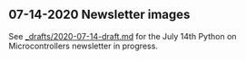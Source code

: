 ## 07-14-2020 Newsletter images

See [_drafts/2020-07-14-draft.md](../../_drafts/2020-07-14-draft.md) for the July 14th Python on Microcontrollers newsletter in progress.
